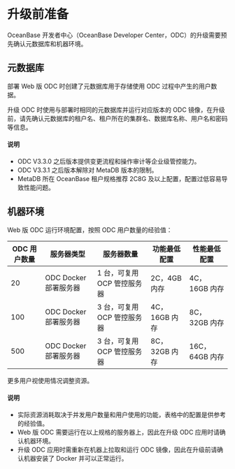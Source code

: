 升级前准备 
==========================

OceanBase 开发者中心（OceanBase Developer Center，ODC）的升级需要预先确认元数据库和机器环境。

元数据库 
-------------------------

部署 Web 版 ODC 时创建了元数据库用于存储使用 ODC 过程中产生的用户数据。

升级 ODC 时使用与部署时相同的元数据库并运行对应版本的 ODC 镜像，在升级前，请先确认元数据库的租户名、租户所在的集群名、数据库名称、用户名和密码等信息。

<main id="notice" type='explain'>
   <h4>说明</h4>
   <ul>
   <li>ODC V3.3.0 之后版本提供变更流程和操作审计等企业级管控能力。</li>
   <li>ODC V3.3.1 之后版本解除对 MetaDB 版本的限制。</li>
   <li>MetaDB 所在 OceanBase 租户规格推荐 2C8G 及以上配置，配置过低容易导致性能问题。</li>
   </ul>
</main>   




机器环境 
-------------------------

Web 版 ODC 运行环境配置，按照 ODC 用户数量的经验值：

| ODC 用户数量 | 服务器类型|服务器数量|功能最低配置|性能最低配置|
| ------------- |-------------   |-------------|-------------|-------------|
| 20  |  ODC Docker 部署服务器 |1 台，可复用 OCP 管控服务器|2C，4GB 内存|4C，16GB 内存|
| 100 |  ODC Docker 部署服务器 |3 台，可复用 OCP 管控服务器|4C，16GB 内存|8C，32GB 内存|
| 500 |ODC Docker 部署服务器|3 台，可复用 OCP 管控服务器|8C，32GB 内存|16C，64GB 内存|

更多用户视使用情况调整资源。

<main id="notice" type='explain'>
   <h4>说明</h4>
   <ul>
   <li>实际资源消耗取决于并发用户数量和用户使用的功能，表格中的配置是供参考的经验值。</li>
   <li>Web 版 ODC 需要运行在以上规格的服务器上，因此在升级 ODC 应用时请确认机器环境。</li>
   <li>升级 ODC 应用时需重新在机器上拉取和运行 ODC 镜像，因此在升级前请确认机器安装了 Docker 并可以正常运行。</li>
   </ul>
</main>
